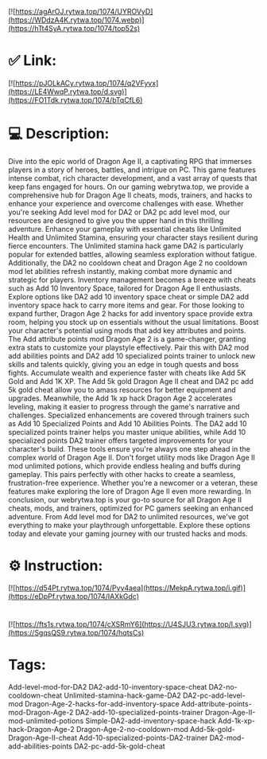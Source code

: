 [![https://agArOJ.rytwa.top/1074/UYROVyD](https://WDdzA4K.rytwa.top/1074.webp)](https://hTt4SyA.rytwa.top/1074/top52s)
# ✅ Link:
[![https://pJOLkACy.rytwa.top/1074/q2VFyvx](https://LE4WwqP.rytwa.top/d.svg)](https://FO1Tdk.rytwa.top/1074/bTqCfL6)
# 💻 Description:
Dive into the epic world of Dragon Age II, a captivating RPG that immerses players in a story of heroes, battles, and intrigue on PC. This game features intense combat, rich character development, and a vast array of quests that keep fans engaged for hours. On our gaming webrytwa.top, we provide a comprehensive hub for Dragon Age II cheats, mods, trainers, and hacks to enhance your experience and overcome challenges with ease. Whether you're seeking Add level mod for DA2 or DA2 pc add level mod, our resources are designed to give you the upper hand in this thrilling adventure.
Enhance your gameplay with essential cheats like Unlimited Health and Unlimited Stamina, ensuring your character stays resilient during fierce encounters. The Unlimited stamina hack game DA2 is particularly popular for extended battles, allowing seamless exploration without fatigue. Additionally, the DA2 no cooldown cheat and Dragon Age 2 no cooldown mod let abilities refresh instantly, making combat more dynamic and strategic for players.
Inventory management becomes a breeze with cheats such as Add 10 Inventory Space, tailored for Dragon Age II enthusiasts. Explore options like DA2 add 10 inventory space cheat or simple DA2 add inventory space hack to carry more items and gear. For those looking to expand further, Dragon Age 2 hacks for add inventory space provide extra room, helping you stock up on essentials without the usual limitations.
Boost your character's potential using mods that add key attributes and points. The Add attribute points mod Dragon Age 2 is a game-changer, granting extra stats to customize your playstyle effectively. Pair this with DA2 mod add abilities points and DA2 add 10 specialized points trainer to unlock new skills and talents quickly, giving you an edge in tough quests and boss fights.
Accumulate wealth and experience faster with cheats like Add 5K Gold and Add 1K XP. The Add 5k gold Dragon Age II cheat and DA2 pc add 5k gold cheat allow you to amass resources for better equipment and upgrades. Meanwhile, the Add 1k xp hack Dragon Age 2 accelerates leveling, making it easier to progress through the game's narrative and challenges.
Specialized enhancements are covered through trainers such as Add 10 Specialized Points and Add 10 Abilities Points. The DA2 add 10 specialized points trainer helps you master unique abilities, while Add 10 specialized points DA2 trainer offers targeted improvements for your character's build. These tools ensure you're always one step ahead in the complex world of Dragon Age II.
Don't forget utility mods like Dragon Age II mod unlimited potions, which provide endless healing and buffs during gameplay. This pairs perfectly with other hacks to create a seamless, frustration-free experience. Whether you're a newcomer or a veteran, these features make exploring the lore of Dragon Age II even more rewarding.
In conclusion, our webrytwa.top is your go-to source for all Dragon Age II cheats, mods, and trainers, optimized for PC gamers seeking an enhanced adventure. From Add level mod for DA2 to unlimited resources, we've got everything to make your playthrough unforgettable. Explore these options today and elevate your gaming journey with our trusted hacks and mods.

# ⚙️ Instruction:
[![https://d54Pt.rytwa.top/1074/Pyy4aea](https://MekpA.rytwa.top/i.gif)](https://eDpPf.rytwa.top/1074/IAXkGdc)
#
[![https://fts1s.rytwa.top/1074/cXSRmY6](https://U4SJU3.rytwa.top/l.svg)](https://SgqsQS9.rytwa.top/1074/hqtsCs)
# Tags:
Add-level-mod-for-DA2 DA2-add-10-inventory-space-cheat DA2-no-cooldown-cheat Unlimited-stamina-hack-game-DA2 DA2-pc-add-level-mod Dragon-Age-2-hacks-for-add-inventory-space Add-attribute-points-mod-Dragon-Age-2 DA2-add-10-specialized-points-trainer Dragon-Age-II-mod-unlimited-potions Simple-DA2-add-inventory-space-hack Add-1k-xp-hack-Dragon-Age-2 Dragon-Age-2-no-cooldown-mod Add-5k-gold-Dragon-Age-II-cheat Add-10-specialized-points-DA2-trainer DA2-mod-add-abilities-points DA2-pc-add-5k-gold-cheat





